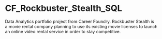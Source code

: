 # CF_Rockbuster_Stealth_SQL
Data Analytics portfolio project from Career Foundry.
Rockbuster Stealth is a movie rental company planning to use its existing movie licenses to launch an online video rental service in order to stay competitive. 

